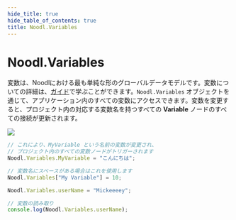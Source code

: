```yaml
---
hide_title: true
hide_table_of_contents: true
title: Noodl.Variables
---
```


# Noodl.Variables

変数は、Noodlにおける最も単純な形のグローバルデータモデルです。変数についての詳細は、[ガイド](/docs/guides/data/variables)で学ぶことができます。`Noodl.Variables` オブジェクトを通じて、アプリケーション内のすべての変数にアクセスできます。変数を変更すると、プロジェクト内の対応する変数名を持つすべての **Variable** ノードのすべての接続が更新されます。

<div className="ndl-image-with-background xl">

![](/javascript/reference/variables/variables.png)

</div>

```javascript
// これにより、MyVariable という名前の変数が変更され、
// プロジェクト内のすべての変数ノードがトリガーされます
Noodl.Variables.MyVariable = "こんにちは";

// 変数名にスペースがある場合はこれを使用します
Noodl.Variables["My Variable"] = 10;

Noodl.Variables.userName = "Mickeeeey";

// 変数の読み取り
console.log(Noodl.Variables.userName);
```